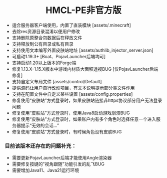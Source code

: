 <h1 align="center">HMCL-PE非官方版</h1>

- 适合服务器客户端使用，内置了直装模块 [assets/.minecraft]
- 去除res资源目录混淆以便用户修改
- 支持删除原整合包数据后在释放文件
- 支持释放到公有目录或私有目录
- 支持使用文本编写外置皮肤站地址 [assets/authlib_injector_server.json]
- 可启动1.19.3+ [Boat、PojavLauncher后端均可]
- 支持启动1.20以上版本的Forge端
- 修复1.13.X-1.15.X版本中游戏内材质大面积透视BUG [仅PojavLauncher后端修复]
- 支持自定义布局文件 [assets/control/Default]
- 提供源码让用户自行改动项目，有文本说明提示部分类文件作用
- 支持在配置文件中自定义某些设置 [assets/config.properties]
- 修复使用“皮肤站”方式登录时，如果皮肤站链接非https协议部分用户无法登录问题
- 修复使用“皮肤站”方式登录时，使用Java8启动游戏崩溃BUG
- 修复使用“皮肤站”方式登录时，如果账户内有多个角色时选择任意一个进入服务器提示“无效的会话...”
- 修复使用“皮肤站”方式登录时，有时候角色没有皮肤BUG

<h3>目前该版本还存在的问题补充：</h3>

- 需要更新PojavLauncher后端才能使用Angle渲染器
- 需要修复按键的"视角跟随"功能引发的乱飞BUG
- 需要增加Java11、Java21运行环境

